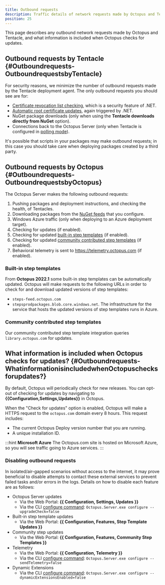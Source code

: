 ```yaml
---
title: Outbound requests
description: Traffic details of network requests made by Octopus and Tentacle, and what information is included when Octopus checks for updates.
position: 25
---
```


This page describes any outbound network requests made by Octopus and Tentacle, and what information is included when Octopus checks for updates.

## Outbound requests by Tentacle {#Outboundrequests-OutboundrequestsbyTentacle}

For security reasons, we minimize the number of outbound requests made by the Tentacle deployment agent. The only outbound requests you should see are for:

- [Certificate revocation list checking](http://en.wikipedia.org/wiki/Revocation_list), which is a security feature of .NET.
- [Automatic root certificate updates](https://help.octopus.com/t/crl-ocsp-lookups-and-akamai-url-hits-from-octopus-and-tentacles/4854/3), again triggered by .NET.
- NuGet package downloads (only when using the **Tentacle downloads directly from NuGet** option).
- Connections back to the Octopus Server (only when Tentacle is configured in [polling mode](/docs/infrastructure/deployment-targets/windows-targets/tentacle-communication.md#polling-tentacles)).

It's possible that scripts in your packages may make outbound requests; in this case you should take care when deploying packages created by a third party.

## Outbound requests by Octopus {#Outboundrequests-OutboundrequestsbyOctopus}

The Octopus Server makes the following outbound requests:

1. Pushing packages and deployment instructions, and checking the health, of Tentacles.
2. Downloading packages from the [NuGet feeds](/docs/packaging-applications/package-repositories/index.md) that you configure.
3. Windows Azure traffic (only when deploying to an Azure deployment target).
4. Checking for updates (if enabled).
5. Checking for updated [built-in step templates](/docs/projects/built-in-step-templates/index.md) (if enabled).
6. Checking for updated [community contributed step templates](/docs/projects/community-step-templates.md) (if enabled).
7. Behavioral telemetry is sent to https://telemetry.octopus.com (if enabled).

### Built-in step templates

From **Octopus 2022.1** some built-in step templates can be automatically updated. Octopus will make requests to the following URLs in order to check for and download updated versions of step templates:

- `steps-feed.octopus.com`
- `stepsprodpackages.blob.core.windows.net`. The infrastructure for the service that hosts the updated versions of step templates runs in Azure.

### Community contributed step templates

Our community contributed step template integration queries `library.octopus.com` for updates.

## What information is included when Octopus checks for updates? {#Outboundrequests-WhatinformationisincludedwhenOctopuschecksforupdates?}

By default, Octopus will periodically check for new releases. You can opt-out of checking for updates by navigating to **{{Configuration,Settings,Updates}}** in Octopus.

When the "Check for updates" option is enabled, Octopus will make a HTTPS request to the `octopus.com` domain every 8 hours. This request includes:

- The current Octopus Deploy version number that you are running.
- A unique installation ID.

:::hint
**Microsoft Azure**
The Octopus.com site is hosted on Microsoft Azure, so you will see traffic going to Azure services.
:::

### Disabling outbound requests

In isolated/air-gapped scenarios without access to the internet, it may prove beneficial to disable attempts to contact these external services to prevent failed tasks and/or errors in the logs. Details on how to disable each feature are as follows:
* Octopus Server updates
  * Via the Web Portal: **{{ Configuration, Settings, Updates }}**
  * Via the CLI [configure command](/docs/octopus-rest-api/octopus.server.exe-command-line/configure.md): `Octopus.Server.exe configure --upgradeCheck=false`
* Built-in step template updates
  * Via the Web Portal: **{{ Configuration, Features, Step Template Updates }}**
* Community step updates
  * Via the Web Portal: **{{ Configuration, Features, Community Step Templates }}**
* Telemetry
  * Via the Web Portal: **{{ Configuration, Telemetry }}**
  * Via the CLI [configure command](/docs/octopus-rest-api/octopus.server.exe-command-line/configure.md): `Octopus.Server.exe configure --sendTelemetry=false`
* Dynamic Extensions
  * Via the CLI [configure command](/docs/octopus-rest-api/octopus.server.exe-command-line/configure.md): `Octopus.Server.exe configure --dynamicExtensionsEnabled=false`
